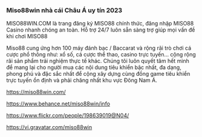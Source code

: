 ### Miso88win nhà cái Châu Á uy tín 2023

MISO88WIN.COM là trang đăng ký MISO88 chính thức, đăng nhập MISO88 Casino nhanh chóng an toàn. Hỗ trợ 24/7 luôn sẵn sàng trợ giúp mọi vấn đề khi chơi MISO88

Miso88 cung ứng hơn 100 máy đánh bạc / Baccarat và rộng rãi trò chơi cá cược phổ thông như: xổ số, cá cược thể thao, casino trực tuyến… cộng rộng rãi sản phẩm trải nghiệm thực tế khác. Chúng tôi luôn quyết tâm hết mình để mang lại cho người mua các nội dung tiêu khiển bậc nhất, đa dạng, phong phú và đặc sắc nhất để cộng xây dựng cùng đồng game tiêu khiển trực tuyến ổn định và phải chăng nhất khu vực Đông Nam Á.

https://miso88win.com/

https://www.behance.net/miso88win/info

https://www.flickr.com/people/198639019@N04/

https://vi.gravatar.com/miso88win
